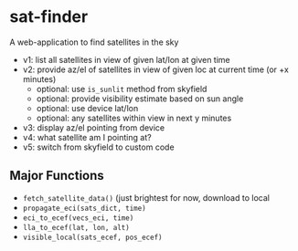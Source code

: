 # sat-finder
A web-application to find satellites in the sky

- v1: list all satellites in view of given lat/lon at given time
- v2: provide az/el of satellites in view of given loc at current time (or +x minutes)
	- optional: use `is_sunlit` method from skyfield
	- optional: provide visibility estimate based on sun angle
	- optional: use device lat/lon
	- optional: any satellites within view in next y minutes
- v3: display az/el pointing from device
- v4: what satellite am I pointing at?
- v5: switch from skyfield to custom code

## Major Functions
- `fetch_satellite_data()` (just brightest for now, download to local
- `propagate_eci(sats_dict, time)`
- `eci_to_ecef(vecs_eci, time)`
- `lla_to_ecef(lat, lon, alt)`
- `visible_local(sats_ecef, pos_ecef)`
